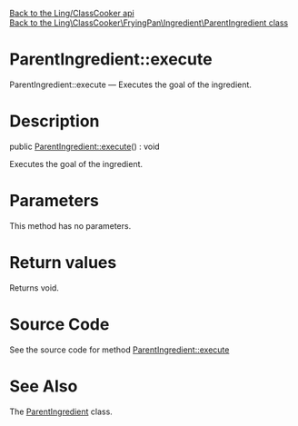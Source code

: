 [Back to the Ling/ClassCooker api](https://github.com/lingtalfi/ClassCooker/blob/master/doc/api/Ling/ClassCooker.md)<br>
[Back to the Ling\ClassCooker\FryingPan\Ingredient\ParentIngredient class](https://github.com/lingtalfi/ClassCooker/blob/master/doc/api/Ling/ClassCooker/FryingPan/Ingredient/ParentIngredient.md)


ParentIngredient::execute
================



ParentIngredient::execute — Executes the goal of the ingredient.




Description
================


public [ParentIngredient::execute](https://github.com/lingtalfi/ClassCooker/blob/master/doc/api/Ling/ClassCooker/FryingPan/Ingredient/ParentIngredient/execute.md)() : void




Executes the goal of the ingredient.




Parameters
================

This method has no parameters.


Return values
================

Returns void.








Source Code
===========
See the source code for method [ParentIngredient::execute](https://github.com/lingtalfi/ClassCooker/blob/master/FryingPan/Ingredient/ParentIngredient.php#L29-L65)


See Also
================

The [ParentIngredient](https://github.com/lingtalfi/ClassCooker/blob/master/doc/api/Ling/ClassCooker/FryingPan/Ingredient/ParentIngredient.md) class.



